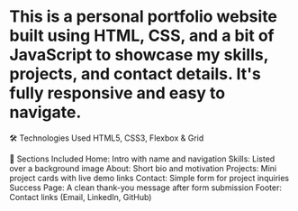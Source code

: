 <h1>This is a personal portfolio website built using HTML, CSS, and a bit of JavaScript to showcase my skills, projects, and contact details. It's fully responsive and easy to navigate.</h1>
<p>🛠️ Technologies Used
HTML5,
CSS3,
Flexbox & Grid
</p>
<p>📌 Sections Included
Home: Intro with name and navigation
Skills: Listed over a background image
About: Short bio and motivation
Projects: Mini project cards with live demo links
Contact: Simple form for project inquiries
Success Page: A clean thank-you message after form submission
Footer: Contact links (Email, LinkedIn, GitHub)</p>
